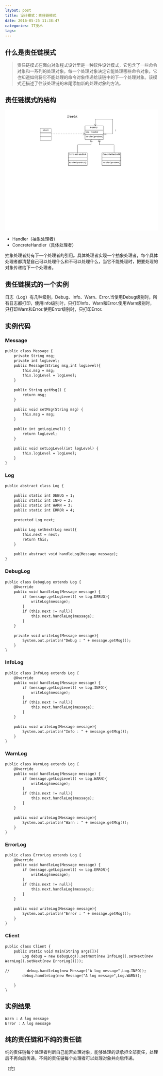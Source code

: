 ```yaml
---
layout: post
title: 设计模式：责任链模式
date: 2016-05-25 11:38:47
categories: IT技术
tags:
---
```


## 什么是责任链模式

> 责任链模式在面向对象程式设计里是一种软件设计模式，它包含了一些命令对象和一系列的处理对象。每一个处理对象决定它能处理哪些命令对象，它也知道如何将它不能处理的命令对象传递给该链中的下一个处理对象。该模式还描述了往该处理链的末尾添加新的处理对象的方法。

## 责任链模式的结构

![](/assets/20160525/chain.png)

- Handler（抽象处理者）
- ConcreteHandler（具体处理者）

抽象处理者持有下一个处理者的引用。具体处理者实现一个抽象处理者，每个具体处理者都清楚自己可以处理什么和不可以处理什么，当它不能处理时，把要处理的对象传递给下一个处理者。

## 责任链模式的一个实例

日志（Log）有几种级别，Debug、Info、Warn、Error.当使用Debug级别时，所有日志都打印，使用Info级别时，只打印Info、Warn和Error.使用Warn级别时，只打印Warn和Error.使用Error级别时，只打印Error.

## 实例代码

### Message
```
public class Message {
    private String msg;
    private int logLevel;
    public Message(String msg,int logLevel){
        this.msg = msg;
        this.logLevel = logLevel;
    }

    public String getMsg() {
        return msg;
    }

    public void setMsg(String msg) {
        this.msg = msg;
    }

    public int getLogLevel() {
        return logLevel;
    }

    public void setLogLevel(int logLevel) {
        this.logLevel = logLevel;
    }
}
```

### Log
```
public abstract class Log {

    public static int DEBUG = 1;
    public static int INFO = 2;
    public static int WARN = 3;
    public static int ERROR = 4;

    protected Log next;

    public Log setNext(Log next){
        this.next = next;
        return this;
    }

    public abstract void handleLog(Message message);
}
```

### DebugLog
```
public class DebugLog extends Log {
    @Override
    public void handleLog(Message message) {
        if (message.getLogLevel() <= Log.DEBUG){
            writeLog(message);
        }
        if (this.next != null){
            this.next.handleLog(message);
        }
    }

    private void writeLog(Message message){
        System.out.println("Debug : " + message.getMsg());
    }
}
```

### InfoLog
```
public class InfoLog extends Log {
    @Override
    public void handleLog(Message message) {
        if (message.getLogLevel() <= Log.INFO){
            writeLog(message);
        }
        if (this.next != null){
            this.next.handleLog(message);
        }
    }

    public void writeLog(Message message){
        System.out.println("Info : " + message.getMsg());
    }
}
```

### WarnLog
```
public class WarnLog extends Log {
    @Override
    public void handleLog(Message message) {
        if (message.getLogLevel() <= Log.WARN){
            writeLog(message);
        }
        if (this.next != null){
            this.next.handleLog(message);
        }
    }

    public void writeLog(Message message){
        System.out.println("Warn : " + message.getMsg());
    }
}
```

### ErrorLog
```
public class ErrorLog extends Log {
    @Override
    public void handleLog(Message message) {
        if (message.getLogLevel() <= Log.ERROR){
            writeLog(message);
        }
        if (this.next != null){
            this.next.handleLog(message);
        }
    }

    public void writeLog(Message message){
        System.out.println("Error : " + message.getMsg());
    }
}
```

### Client
```
public class Client {
    public static void main(String args[]){
        Log debug = new DebugLog().setNext(new InfoLog().setNext(new WarnLog().setNext(new ErrorLog())));

//        debug.handleLog(new Message("A log message",Log.INFO));
        debug.handleLog(new Message("A log message",Log.WARN));

    }
}
```

## 实例结果

```
Warn : A log message
Error : A log message
```

## 纯的责任链和不纯的责任链

纯的责任链每个处理者判断自己能否处理对象，能够处理的话承担全部责任，处理后不再向后传递。不纯的责任链每个处理者可以处理对象并向后传递。


（完）
